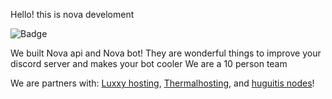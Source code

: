 Hello! this is nova develoment

![Badge](Badge.png)

We built Nova api and Nova bot!
They are wonderful things to improve your discord server and makes your bot cooler
We are a 10 person team 

We are partners with: [Luxxy hosting](), [Thermalhosting](), and [huguitis nodes]()!
